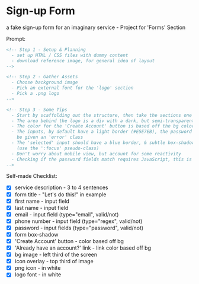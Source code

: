 # Sign-up Form
a fake sign-up form for an imaginary service - Project for 'Forms' Section

Prompt:
```html
<!-- Step 1 - Setup & Planning
  - set up HTML / CSS files with dummy content
  - download reference image, for general idea of layout
-->

<!-- Step 2 - Gather Assets
  - Choose background image
  - Pick an external font for the 'logo' section
  - Pick a .png logo
-->

<!-- Step 3 - Some Tips
  - Start by scaffolding out the structure, then take the sections one by one
  - The area behind the logo is a div with a dark, but semi-transparent bg color
  - The color for the 'Create Account' button is based off the bg color
  - The inputs, by default have a light border (#E5E7EB), the password inputs should
    be given an 'error' class
  - The 'selected' input should have a blue border, & subtle box-shadow 
    (use the ':focus' pseudo-class)
  - Don't worry about mobile view, but account for some reactivity
  - Checking if the password fields match requires JavaScript, this is optional
-->
```

Self-made Checklist:
- [X] service description - 3 to 4 sentences
- [X] form title - "Let's do this!" in example
- [X] first name - input field
- [X] last name - input field
- [X] email - input field (type="email", valid/not)
- [X] phone number - input field (type="regex", valid/not) 
- [X] password - input fields (type="password", valid/not)
- [X] form box-shadow
- [X] 'Create Account' button - color based off bg
- [X] 'Already have an account?' link - link color based off bg
- [X] bg image - left third of the screen
- [X] icon overlay - top third of image
- [X] png icon - in white
- [X] logo font - in white
